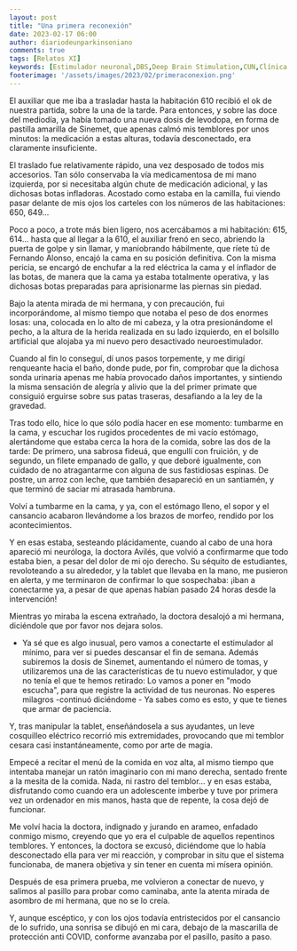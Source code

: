```yaml
---
layout: post
title: "Una primera reconexión"
date: 2023-02-17 06:00
author: diariodeunparkinsoniano
comments: true
tags: [Relatos XI] 
keywords: [Estimulador neuronal,DBS,Deep Brain Stimulation,CUN,Clínica Universitaria de Navarra,conexión]
footerimage: '/assets/images/2023/02/primeraconexion.png'
---
```

El auxiliar que me iba a trasladar hasta la habitación 610 recibió el ok de nuestra partida, sobre la una de la tarde.
Para entonces, y sobre las doce del mediodía, ya había tomado una nueva dosis de levodopa, en forma de pastilla amarilla de Sinemet, que apenas calmó mis temblores por unos minutos: la medicación a estas alturas, todavía desconectado, era claramente insuficiente.

El traslado fue relativamente rápido, una vez desposado de  todos mis accesorios. Tan sólo conservaba la vía medicamentosa de mi mano izquierda, por si necesitaba algún chute de medicación adicional, y las dichosas botas infladoras. Acostado como estaba en la camilla, fui viendo pasar delante de mis ojos los  carteles con los números de las habitaciones: 650, 649...

Poco a poco, a trote más bien ligero, nos acercábamos a mi habitación: 615, 614... hasta que al llegar a la 610, el auxiliar frenó en seco, abriendo la puerta de golpe y sin llamar, y maniobrando hábilmente, que ríete tú de Fernando Alonso, encajó la cama en su posición definitiva.
Con la misma pericia, se encargó de enchufar a la red eléctrica la cama y el inflador de las botas, de manera que la cama ya estaba totalmente operativa, y las dichosas botas preparadas para aprisionarme las piernas sin piedad.

Bajo la atenta mirada de mi hermana, y con precaución, fui incorporándome, al mismo tiempo que notaba el peso de dos enormes losas: una, colocada en lo alto de mi cabeza, y la otra presionándome el pecho, a la altura de la herida realizada en su lado izquierdo, en el bolsillo artificial que alojaba ya mi nuevo pero desactivado neuroestimulador.

Cuando al fin lo conseguí, dí unos pasos torpemente, y me dirigí renqueante hacia el baño, donde pude, por fin, comprobar que la dichosa sonda urinaria apenas me había provocado daños importantes, y sintiendo la misma sensación de alegría y alivio que la del primer primate que consiguió erguirse sobre sus patas traseras, desafiando a la ley de la gravedad.

Tras todo ello, hice lo que sólo podía hacer en ese momento: tumbarme en la cama, y escuchar los rugidos procedentes de mi vacío estómago, alertándome que estaba cerca la hora de la comida, sobre las dos de la tarde: De primero, una sabrosa fideuá, que engullí con fruición, y de segundo, un filete empanado de gallo, y que deboré igualmente, con cuidado de no atragantarme con alguna de sus fastidiosas espinas. De postre, un arroz con leche, que también desapareció en un santiamén, y que terminó de saciar  mi atrasada hambruna.

Volví a tumbarme en la cama, y ya, con el estómago lleno, el sopor y el cansancio acabaron llevándome a los brazos de morfeo, rendido por los acontecimientos.

Y en esas estaba, sesteando plácidamente, cuando al cabo de una hora apareció mi neuróloga, la doctora Avilés, que volvió a confirmarme que todo estaba bien, a pesar del dolor de mi ojo derecho.
Su séquito de estudiantes, revoloteando a su alrededor, y la tablet que llevaba en la mano, me pusieron en alerta, y me terminaron de confirmar lo que sospechaba: ¡iban a conectarme ya, a pesar de que apenas habían pasado 24 horas desde la intervención!

Mientras yo miraba la escena extrañado, la doctora desalojó a mi hermana, diciéndole que por favor nos dejara solos.

- Ya sé que es algo inusual, pero vamos a conectarte el estimulador al mínimo, para ver si puedes descansar el fin de semana. Además subiremos la dosis de Sinemet, aumentando el número de tomas, y utilizaremos una de las características de tu nuevo estimulador, y que no tenía el que te hemos retirado: Lo vamos a poner en "modo escucha", para que registre la actividad de tus neuronas. No esperes milagros -continuó diciéndome - Ya sabes como es esto, y que te tienes que armar de paciencia.

Y, tras manipular la tablet, enseñándosela a sus ayudantes, un leve cosquilleo eléctrico recorrió mis extremidades, provocando que mi temblor cesara casi instantáneamente, como por arte de magia.

Empecé a recitar el menú de la comida en voz alta, al mismo tiempo que intentaba manejar un ratón imaginario con mi mano derecha, sentado frente a la mesita de la comida. Nada, ni rastro del temblor... y en esas estaba, disfrutando como cuando era un adolescente imberbe y tuve por primera vez un ordenador en mis manos, hasta que de repente, la cosa dejó de funcionar.

Me volví hacia la doctora, indignado y jurando en arameo, enfadado conmigo mismo, creyendo que yo era el culpable de aquellos repentinos temblores. Y entonces, la doctora se excusó, diciéndome que lo había desconectado ella para ver mi reacción, y comprobar in situ que el sistema funcionaba, de manera objetiva y sin tener en cuenta mi mísera opinión.

Después de esa primera prueba, me volvieron a conectar de nuevo, y salimos al pasillo para probar como caminaba, ante la atenta mirada de asombro de mi hermana, que no se lo creía.

Y, aunque escéptico, y con los ojos todavía entristecidos por el cansancio de lo sufrido, una sonrisa se dibujó en mi cara, debajo de la mascarilla de protección anti COVID, conforme avanzaba por el pasillo, pasito a paso.
